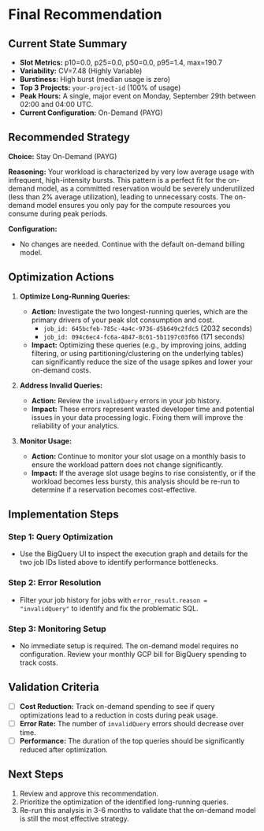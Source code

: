 # Final Recommendation

## Current State Summary
- **Slot Metrics:** p10=0.0, p25=0.0, p50=0.0, p95=1.4, max=190.7
- **Variability:** CV=7.48 (Highly Variable)
- **Burstiness:** High burst (median usage is zero)
- **Top 3 Projects:** `your-project-id` (100% of usage)
- **Peak Hours:** A single, major event on Monday, September 29th between 02:00 and 04:00 UTC.
- **Current Configuration:** On-Demand (PAYG)

## Recommended Strategy
**Choice:** Stay On-Demand (PAYG)

**Reasoning:**
Your workload is characterized by very low average usage with infrequent, high-intensity bursts. This pattern is a perfect fit for the on-demand model, as a committed reservation would be severely underutilized (less than 2% average utilization), leading to unnecessary costs. The on-demand model ensures you only pay for the compute resources you consume during peak periods.

**Configuration:**
- No changes are needed. Continue with the default on-demand billing model.

## Optimization Actions
1.  **Optimize Long-Running Queries:**
    - **Action:** Investigate the two longest-running queries, which are the primary drivers of your peak slot consumption and cost.
      - `job_id: 645bcfeb-785c-4a4c-9736-d5b649c2fdc5` (2032 seconds)
      - `job_id: 094c6ec4-fc6a-4847-8c61-5b1197c03f66` (171 seconds)
    - **Impact:** Optimizing these queries (e.g., by improving joins, adding filtering, or using partitioning/clustering on the underlying tables) can significantly reduce the size of the usage spikes and lower your on-demand costs.

2.  **Address Invalid Queries:**
    - **Action:** Review the `invalidQuery` errors in your job history.
    - **Impact:** These errors represent wasted developer time and potential issues in your data processing logic. Fixing them will improve the reliability of your analytics.

3.  **Monitor Usage:**
    - **Action:** Continue to monitor your slot usage on a monthly basis to ensure the workload pattern does not change significantly.
    - **Impact:** If the average slot usage begins to rise consistently, or if the workload becomes less bursty, this analysis should be re-run to determine if a reservation becomes cost-effective.

## Implementation Steps

### Step 1: Query Optimization
- Use the BigQuery UI to inspect the execution graph and details for the two job IDs listed above to identify performance bottlenecks.

### Step 2: Error Resolution
- Filter your job history for jobs with `error_result.reason = "invalidQuery"` to identify and fix the problematic SQL.

### Step 3: Monitoring Setup
- No immediate setup is required. The on-demand model requires no configuration. Review your monthly GCP bill for BigQuery spending to track costs.

## Validation Criteria
- [ ] **Cost Reduction:** Track on-demand spending to see if query optimizations lead to a reduction in costs during peak usage.
- [ ] **Error Rate:** The number of `invalidQuery` errors should decrease over time.
- [ ] **Performance:** The duration of the top queries should be significantly reduced after optimization.

## Next Steps
1.  Review and approve this recommendation.
2.  Prioritize the optimization of the identified long-running queries.
3.  Re-run this analysis in 3-6 months to validate that the on-demand model is still the most effective strategy.
